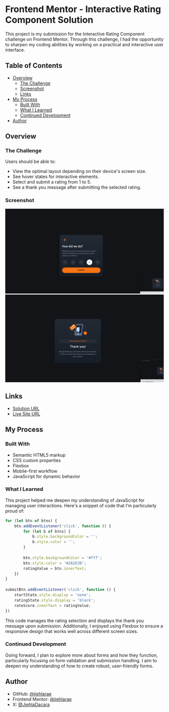 # Frontend Mentor - Interactive Rating Component Solution

This project is my submission for the Interactive Rating Component challenge on Frontend Mentor. Through this challenge, I had the opportunity to sharpen my coding abilities by working on a practical and interactive user interface.

## Table of Contents
- [Overview](#overview)
  - [The Challenge](#the-challenge)
  - [Screenshot](#screenshot)
  - [Links](#links)
- [My Process](#my-process)
  - [Built With](#built-with)
  - [What I Learned](#what-i-learned)
  - [Continued Development](#continued-development)
- [Author](#author)

## Overview

### The Challenge

Users should be able to:

- View the optimal layout depending on their device's screen size.
- See hover states for interactive elements.
- Select and submit a rating from 1 to 5.
- See a thank you message after submitting the selected rating.

### Screenshot

![Interactive Rating Component Screenshot](/images/sc1.png)
![Interactive Rating Component Screenshot](/images/sc2.png)

## Links

- [Solution URL](https://www.frontendmentor.io/solutions/interactive-rating-component)
- [Live Site URL](https://your-live-site-url.com)

## My Process

### Built With

- Semantic HTML5 markup
- CSS custom properties
- Flexbox
- Mobile-first workflow
- JavaScript for dynamic behavior

### What I Learned

This project helped me deepen my understanding of JavaScript for managing user interactions. Here's a snippet of code that I’m particularly proud of:

```javascript
for (let btn of btns) {
    btn.addEventListener('click', function () {
        for (let b of btns) {
            b.style.backgroundColor = '';
            b.style.color = '';
        }

        btn.style.backgroundColor = '#fff';
        btn.style.color = '#262E38';
        ratingValue = btn.innerText;
    })
}

submitBtn.addEventListener('click', function () {
    startState.style.display = 'none';
    ratingState.style.display = 'block';
    rateScore.innerText = ratingValue;
})
```

This code manages the rating selection and displays the thank you message upon submission. Additionally, I enjoyed using Flexbox to ensure a responsive design that works well across different screen sizes.

### Continued Development

Going forward, I plan to explore more about forms and how they function, particularly focusing on form validation and submission handling. I aim to deepen my understanding of how to create robust, user-friendly forms.

## Author

- GitHub: [@jiehlarae](https://github.com/jiehlarae)
- Frontend Mentor: [@jiehlarae](https://www.frontendmentor.io/profile/jiehlarae)
- X: [@JiehlaDacara](https://x.com/JiehlaDacara)